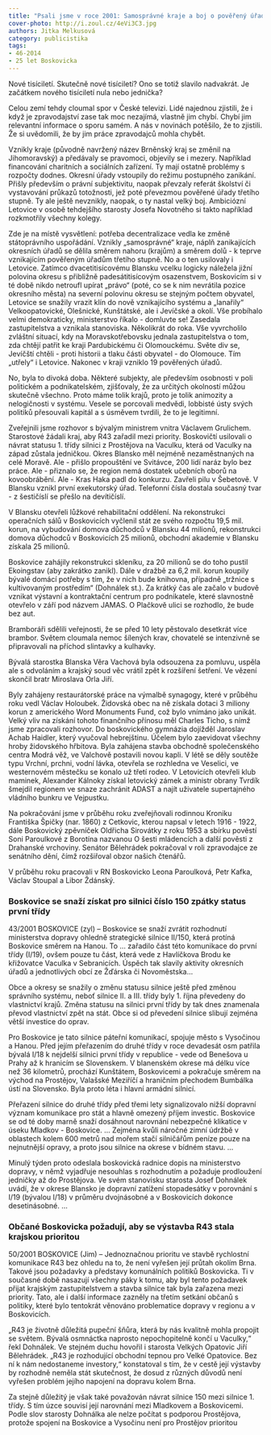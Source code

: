 ```yaml
---
title: "Psali jsme v roce 2001: Samosprávné kraje a boj o pověřený úřad"
cover-photo: http://i.zoul.cz/4eVi3C3.jpg
authors: Jitka Melkusová
category: publicistika
tags: 
- 46-2014
- 25 let Boskovicka
---
```

Nové tisíciletí. Skutečně nové tisíciletí? Ono se totiž slavilo nadvakrát. Je začátkem nového tisíciletí nula nebo jednička? 

Celou zemí tehdy cloumal spor v České televizi. Lidé najednou zjistili, že i když je zpravodajství zase tak moc nezajímá, vlastně jim chybí. Chybí jim relevantní informace o sporu samém. A nás v novinách potěšilo, že to zjistili. Že si uvědomili, že by jim práce zpravodajců mohla chybět.

Vznikly kraje (původně navržený název Brněnský kraj se změnil na Jihomoravský) a předávaly se pravomoci, objevily se i mezery. Například financování charitních a sociálních zařízení. Ty mají ostatně problémy s rozpočty dodnes. Okresní úřady vstoupily do režimu postupného zanikání. Přišly především o právní subjektivitu, naopak převzaly referát školství či vystavování průkazů totožnosti, jež poté převezmou pověřené úřady třetího stupně. Ty ale ještě nevznikly, naopak, o ty nastal velký boj. Ambiciózní Letovice v osobě tehdejšího starosty Josefa Novotného si takto například rozkmotřily všechny kolegy. 

Zde je na místě vysvětlení: potřeba decentralizace vedla ke změně státoprávního uspořádání. Vznikly „samosprávné“ kraje, náplň zanikajících okresních úřadů se dělila směrem nahoru (krajům) a směrem dolů - k teprve vznikajícím pověřeným úřadům třetího stupně. No a o ten usilovaly i Letovice. Zatímco dvacetitisícovému Blansku vcelku logicky náležela jižní polovina okresu s přibližně padesátitisícovým osazenstvem, Boskovicím si v té době nikdo netroufl upírat „právo“ (poté, co se k nim nevrátila pozice okresního města) na severní polovinu okresu se stejným počtem obyvatel, Letovice se snažily vrazit klín do nově vznikajícího systému a „lanařily“ Velkoopatovické, Olešnické, Kunštátské, ale i Jevíčské a okolí. Vše probíhalo velmi demokraticky, ministerstvo říkalo - domluvte se! Zasedala zastupitelstva a vznikala stanoviska. Několikrát do roka. Vše vyvrcholilo zvláštní situací, kdy na Moravskotřebovsku jednala zastupitelstva o tom, zda chtějí patřit ke kraji Pardubickému či Olomouckému. Světe div se, Jevíčští chtěli - proti historii a tlaku části obyvatel - do Olomouce. Tím „utřely“ i Letovice. Nakonec v kraji vzniklo 19 pověřených úřadů.

No, byla to divoká doba. Některé subjekty, ale především osobnosti v poli politickém a podnikatelském, zjišťovaly, že za určitých okolností můžou skutečně všechno. Proto máme tolik krajů, proto je tolik animozity a nelogičnosti v systému. Vesele se porcovali medvědi, lobbisté ústy svých politiků přesouvali kapitál a s úsměvem tvrdili, že to je legitimní. 

Zveřejnili jsme rozhovor s bývalým ministrem vnitra Václavem Grulichem. Starostové žádali kraj, aby R43 zařadil mezi priority. Boskovičtí usilovali o návrat statusu 1. třídy silnici z Prostějova na Vaculku, která od Vaculky na západ zůstala jedničkou. Okres Blansko měl nejméně nezaměstnaných na celé Moravě. Ale - přišlo propouštění ve Svitávce, 200 lidí naráz bylo bez práce. Ale - přiznalo se, že region nemá dostatek učebních oborů na kovoobrábění. Ale - Kras Haka padl do konkurzu. Zavřeli pilu v Šebetově. V Blansku vznikl první exekutorský úřad. Telefonní čísla dostala současný tvar - z šestičíslí se přešlo na devítičíslí.

V Blansku otevřeli lůžkové rehabilitační oddělení. Na rekonstrukci operačních sálů v Boskovicích vyčlenil stát ze svého rozpočtu 19,5 mil. korun, na vybudování domova důchodců v Blansku 44 milionů, rekonstrukci domova důchodců v Boskovicích 25 milionů, obchodní akademie v Blansku získala 25 milionů. 

Boskovice zahájily rekonstrukci skleníku, za 20 milionů se do toho pustil Ekoingstav (aby zakrátko zanikl). Dále v dražbě za 6,2 mil. korun koupily bývalé domácí potřeby s tím, že v nich bude knihovna, případně „tržnice s kultivovaným prostředím“ (Dohnálek st.). Za krátký čas ale začalo v budově vznikat výstavní a kontraktační centrum pro podnikatele, které slavnostně otevřelo v září pod názvem JAMAS. O Plačkově ulici se rozhodlo, že bude bez aut.

Bramboráři sdělili veřejnosti, že se před 10 lety pěstovalo desetkrát více brambor. Světem cloumala nemoc šílených krav, chovatelé se intenzivně se připravovali na příchod slintavky a kulhavky.

Bývalá starostka Blanska Věra Vachová byla odsouzena za pomluvu, uspěla ale s odvoláním a krajský soud věc vrátil zpět k rozšíření šetření. Ve vězení skončil bratr Miroslava Orla Jiří. 

Byly zahájeny restaurátorské práce na výmalbě synagogy, které v průběhu roku vedl Václav Holoubek. Židovská obec na ně získala dotaci 3 miliony korun z amerického Word Monuments Fund, což bylo vnímáno jako unikát. Velký vliv na získání tohoto finančního přínosu měl Charles Ticho, s nímž jsme zpracovali rozhovor. Do boskovického gymnázia dojížděl Jaroslav Achab Haidler, který vyučoval hebrejštinu. Účelem bylo zaevidovat všechny hroby židovského hřbitova. Byla zahájena stavba obchodně společenského centra Modrá věž, ve Valchově postavili novou kapli. V létě se děly soutěže typu Vrchní, prchni, vodní lávka, otevřela se rozhledna ve Veselici, ve westernovém městečku se konalo už třetí rodeo. V Letovicích otevřeli klub maminek, Alexander Kálnoky získal letovický zámek a ministr obrany Tvrdík šmejdil regionem ve snaze zachránit ADAST a najít uživatele supertajného vládního bunkru ve Vejpustku. 

Na pokračování jsme v průběhu roku zveřejňovali rodinnou Kroniku Františka Špičky (nar. 1860) z Cetkovic, kterou napsal v letech 1916 - 1922, dále Boskovický zpěvníček Oldřicha Sirovátky z roku 1953 a sbírku pověstí Soni Paroulkové z Borotína nazvanou O šesti mládencích a další pověsti z Drahanské vrchoviny. Senátor Bělehrádek pokračoval v roli zpravodajce ze senátního dění, čímž rozšiřoval obzor našich čtenářů.

V průběhu roku pracovali v RN Boskovicko Leona Paroulková, Petr Kafka, Václav Stoupal a Libor Ždánský.

### Boskovice se snaží získat pro silnici číslo 150 zpátky status první třídy

43/2001 BOSKOVICE (zyl) – Boskovice se snaží zvrátit rozhodnutí ministerstva dopravy ohledně strategické silnice II/150, která protíná Boskovice směrem na Hanou. To ... zařadilo část této komunikace do první třídy (I/19), ovšem pouze tu část, která vede z Havlíčkova Brodu ke křižovatce Vaculka v Sebranicích. Úspěch tak slavily aktivity okresních úřadů a jednotlivých obcí ze Žďárska či Novoměstska...

Obce a okresy se snažily o změnu statusu silnice ještě před změnou správního systému, neboť silnice II. a III. třídy byly 1. října převedeny do vlastnictví krajů. Změna statusu na silnici první třídy by tak dnes znamenala převod vlastnictví zpět na stát. Obce si od převedení silnice slibují zejména větší investice do oprav.

Pro Boskovice je tato silnice páteřní komunikací, spojuje město s Vysočinou a Hanou. Před jejím přeřazením do druhé třídy v roce devadesát osm patřila bývalá I/18 k nejdelší silnici první třídy v republice - vede od Benešova u Prahy až k hranicím se Slovenskem. V blanenském okrese má délku více než 36 kilometrů, prochází Kunštátem, Boskovicemi a pokračuje směrem na východ na Prostějov, Valašské Meziříčí a hraničním přechodem Bumbálka ústí na Slovensko. Byla proto léta i hlavní armádní silnicí.

Přeřazení silnice do druhé třídy před třemi lety signalizovalo nižší dopravní význam komunikace pro stát a hlavně omezený příjem investic. Boskovice se od té doby marně snaží dosáhnout narovnání nebezpečné klikatice v úseku Mladkov - Boskovice. ...
Zejména kvůli náročné zimní údržbě v oblastech kolem 600 metrů nad mořem stačí silničářům peníze pouze na nejnutnější opravy, a proto jsou silnice na okrese v bídném stavu. ...

Minulý týden proto odeslala boskovická radnice dopis na ministerstvo dopravy, v němž vyjadřuje nesouhlas s rozhodnutím a požaduje prodloužení jedničky až do Prostějova. Ve svém stanovisku starosta Josef Dohnálek uvádí, že v okrese Blansko je dopravní zatížení stopadesátky v porovnání s I/19 (bývalou I/18) v průměru dvojnásobné a v Boskovicích dokonce desetinásobné. ...

### Občané Boskovicka požadují, aby se výstavba R43 stala krajskou prioritou

50/2001 BOSKOVICE (Jim) – Jednoznačnou prioritu ve stavbě rychlostní komunikace R43 bez ohledu na to, že není vyřešen její průtah okolím Brna. Takové jsou požadavky a představy komunálních politiků Boskovicka. Ti v současné době nasazují všechny páky k tomu, aby byl tento požadavek přijat krajským zastupitelstvem a stavba silnice tak byla zařazena mezi priority. Tato, ale i další informace zazněly na třetím setkání občanů s politiky, které bylo tentokrát věnováno problematice dopravy v regionu a v Boskovicích. 

„R43 je životně důležitá pupeční šňůra, která by nás kvalitně mohla propojit se světem. Bývalá osmnáctka naprosto nepochopitelně končí u Vaculky,“ řekl Dohnálek. Ve stejném duchu hovořil i starosta Velkých Opatovic Jiří Bělehrádek. „R43 je rozhodující obchodní tepnou pro Velké Opatovice. Bez ní k nám nedostaneme investory,“ konstatoval s tím, že v cestě její výstavby by rozhodně neměla stát skutečnost, že dosud z různých důvodů není vyřešen problém jejího napojení na dopravu kolem Brna. 

Za stejně důležitý je však také považován návrat silnice 150 mezi silnice 1. třídy. S tím úzce souvisí její narovnání mezi Mladkovem a Boskovicemi. Podle slov starosty Dohnálka ale nelze počítat s podporou Prostějova, protože spojení na Boskovice a Vysočinu není pro Prostějov prioritou




